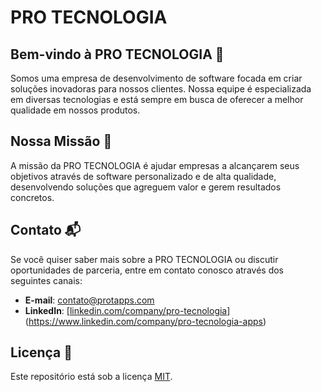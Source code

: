 # PRO TECNOLOGIA

## Bem-vindo à PRO TECNOLOGIA 🚀

Somos uma empresa de desenvolvimento de software focada em criar soluções inovadoras para nossos clientes. Nossa equipe é especializada em diversas tecnologias e está sempre em busca de oferecer a melhor qualidade em nossos produtos.

## Nossa Missão 🎯

A missão da PRO TECNOLOGIA é ajudar empresas a alcançarem seus objetivos através de software personalizado e de alta qualidade, desenvolvendo soluções que agreguem valor e gerem resultados concretos.

## Contato 📬

Se você quiser saber mais sobre a PRO TECNOLOGIA ou discutir oportunidades de parceria, entre em contato conosco através dos seguintes canais:

- **E-mail**: contato@protapps.com
- **LinkedIn**: [[linkedin.com/company/pro-tecnologia](https://www.linkedin.com/company/pro-tecnologia)](https://www.linkedin.com/company/pro-tecnologia-apps)

## Licença 📝

Este repositório está sob a licença [MIT](LICENSE).
